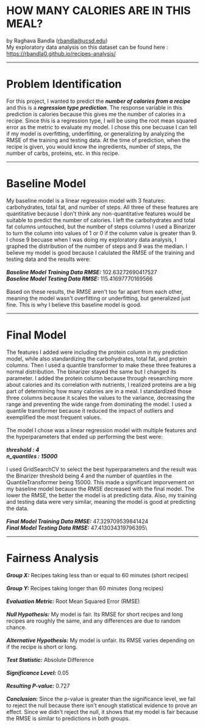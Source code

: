 # HOW MANY CALORIES ARE IN THIS MEAL?
by Raghava Bandla (rbandla@ucsd.edu)\
My exploratory data analysis on this dataset can be found here : https://rbandla0.github.io/recipes-analysis/

---

# Problem Identification

For this project, I wanted to predict the ***number of calories from a recipe*** and this is a ***regression type prediction***. The response variable in this prediction is calories because this gives me the number of calories in a recipe. Since this is a regression type, I will be using the root mean squared error as the metric to evaluate my model. I chose this one becuase I can tell if my model is overfitting, underfitting, or generalizing by analyzing the RMSE of the training and testing data. At the time of prediction, when the recipe is given, you would know the ingredients, number of steps, the number of carbs, proteins, etc. in this recipe. 

---

# Baseline Model

My baseline model is a linear regression model with 3 features: carbohydrates, total fat, and number of steps. All three of these features are quantitative because I don't think any non-quantitative features would be suitable to predict the number of calories. I left the carbohydrates and total fat columns untouched, but the number of steps columns I used a Binarizer to turn the column into values of 1 or 0 if the column value is greater than 9. I chose 9 becuase when I was doing my exploratory data analysis, I graphed the distribution of the number of steps and 9 was the median. I believe my model is good because I calulated the RMSE of the training and testing data and the results were:\
\
***Baseline Model Training Data RMSE:*** 102.63272690417527\
***Baseline Model Testing Data RMSE:*** 115.41697770169566\
\
Based on these results, the RMSE aren't too far apart from each other, meaning the model wasn't overfitting or underfitting, but generalized just fine. This is why I believe this baseline model is good. 

---

# Final Model

The features I added were including the protein column in my prediction model, while also standardizing the carbohydrates, total fat, and protein columns. Then I used a quantile transformer to make these three features a normal distribution. The binarizer stayed the same but I changed its parameter. I added the protein column because through researching more about calories and its correlation with nutrients, I realized proteins are a big part of determining how many calories are in a meal. I standardized those three columns because it scales the values to the variance, decreasing the range and preventing the wide range from dominating the model. I used a quantile transformer because it reduced the impact of outliers and exemplified the most frequent values.\
\
The model I chose was a linear regression model with multiple features and the hyperparameters that ended up performing the best were:\
\
***threshold : 4\
n_quantiles : 15000***\
\
I used GridSearchCV to select the best hyperparameters and the result was the Binarizer threshold being 4 and the number of quantiles in the QuantileTransformer being 15000. This made a significant imporvement on my baseline model because the RMSE decreased with the final model. The lower the RMSE, the better the model is at predicting data. Also, my training and testing data were very similar, meaning the model is good at predicting the data.\
\
***Final Model Training Data RMSE:*** 47.329709539841424\
***Final Model Testing Data RMSE:*** 47.413034319796395\

---

# Fairness Analysis

***Group X:*** Recipes taking less than or equal to 60 minutes (short recipes)\
\
***Group Y:*** Recipes taking longer than 60 minutes (long recipes)\
\
***Evaluation Metric:*** Root Mean Squared Error (RMSE)\
\
***Null Hypothesis:*** My model is fair. Its RMSE for short recipes and long recipes are roughly the same, and any differences are due to random chance.\
\
***Alternative Hypothesis:*** My model is unfair. Its RMSE varies depending on if the recipe is short or long.\
\
***Test Statistic:*** Absolute Difference\
\
***Significance Level:*** 0.05\
\
***Resulting P-value:*** 0.727\
\
***Conclusion:*** Since the p-value is greater than the significance level, we fail to reject the null because there isn't enough statistical evidence to prove an effect. Since we didn't reject the null, it shows that my model is fair because the RMSE is similar to predictions in both groups.  
